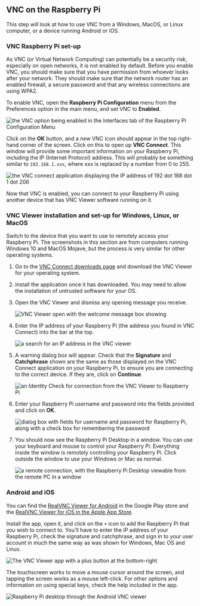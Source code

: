 ## VNC on the Raspberry Pi

This step will look at how to use VNC from a Windows, MacOS, or Linux computer, or a device running Android or iOS.

### VNC Raspberry Pi set-up

As VNC (or Virtual Network Computing) can potentially be a security risk, especially on open networks, it is not enabled by default. Before you enable VNC, you should make sure that you have permission from whoever looks after your network. They should make sure that the network router has an enabled firewall, a secure password and that any wireless connections are using WPA2.

To enable VNC, open the **Raspberry Pi Configuration** menu from the Preferences option in the main menu, and set VNC to **Enabled**.

![the VNC option being enabled in the Interfaces tab of the Raspberry Pi Configuration Menu](https://rpf-futurelearn.s3-eu-west-1.amazonaws.com/Getting+Started+with+your+Raspberry+Pi/Screenshots/Week+3/enable_vnc.png)

Click on the **OK** button, and a new VNC icon should appear in the top right-hand corner of the screen. Click on this to open up **VNC Connect**. This window will provide some important information on your Raspberry Pi, including the IP (Internet Protocol) address. This will probably be something similar to `192.168.1.xxx`, where xxx is replaced by a number from 0 to 255.

![the VNC connect application displaying the IP address of 192 dot 168 dot 1 dot 206](https://rpf-futurelearn.s3-eu-west-1.amazonaws.com/Getting+Started+with+your+Raspberry+Pi/Screenshots/Week+3/vnc_connect.png)

Now that VNC is enabled, you can connect to your Raspberry Pi using another device that has VNC Viewer software running on it.

### VNC Viewer installation and set-up for Windows, Linux, or MacOS

Switch to the device that you want to use to remotely access your Raspberry Pi. The screenshots in this section are from computers running Windows 10 and MacOS Mojave, but the process is very similar for other operating systems.

1. Go to the [VNC Connect downloads page](http://rpf.io/vnc-viewer) and download the VNC Viewer for your operating system.
2. Install the application once it has downloaded. You may need to allow the installation of untrusted software for your OS.
3. Open the VNC Viewer and dismiss any opening message you receive.

   ![VNC Viewer open with the welcome message box showing](https://rpf-futurelearn.s3-eu-west-1.amazonaws.com/Getting+Started+with+your+Raspberry+Pi/Screenshots/Week+3/vnc_open_win.png)

4. Enter the IP address of your Raspberry Pi (the address you found in VNC Connect) into the bar at the top.

   ![a search for an IP address in the VNC viewer](https://rpf-futurelearn.s3-eu-west-1.amazonaws.com/Getting+Started+with+your+Raspberry+Pi/Screenshots/Week+3/vnc_viewer_search_IP_mac.png)

5. A warning dialog box will appear. Check that the **Signature** and **Catchphrase** shown are the same as those displayed on the VNC Connect application on your Raspberry Pi, to ensure you are connecting to the correct device. If they are, click on **Continue**.

   ![an Identity Check for connection from the VNC Viewer to Raspberry Pi](https://rpf-futurelearn.s3-eu-west-1.amazonaws.com/Getting+Started+with+your+Raspberry+Pi/Screenshots/Week+3/vnc_first_connect_win.png)

6. Enter your Raspberry Pi username and password into the fields provided and click on **OK**.

   ![dialog box with fields for username and password for Raspberry Pi, along with a check box for remembering the password](https://rpf-futurelearn.s3-eu-west-1.amazonaws.com/Getting+Started+with+your+Raspberry+Pi/Screenshots/Week+3/vnc_auto_connect_mac.png)

7. You should now see the Raspberry Pi Desktop in a window. You can use your keyboard and mouse to control your Raspberry Pi. Everything inside the window is remotely controlling your Raspberry Pi. Click outside the window to use your Windows or Mac as normal.

   ![a remote connection, with the Raspberry Pi Desktop viewable from the remote PC in a window](https://rpf-futurelearn.s3-eu-west-1.amazonaws.com/Getting+Started+with+your+Raspberry+Pi/Screenshots/Week+3/vnc_remote_connection_mac.png)

### Android and iOS

You can find the [RealVNC Viewer for Android](https://play.google.com/store/apps/details?id=com.realvnc.viewer.android&hl=en_GB) in the Google Play store and the [RealVNC Viewer for iOS in the Apple App Store](https://apps.apple.com/us/app/vnc-viewer/id352019548).

Install the app, open it, and click on the `+` icon to add the Raspberry Pi that you wish to connect to. You'll have to enter the IP address of your Raspberry Pi, check the signature and catchphrase, and sign in to your user account in much the same way as was shown for Windows, Mac OS and Linux.

![The VNC Viewer app with a plus button at the bottom-right](https://rpf-futurelearn.s3-eu-west-1.amazonaws.com/Getting+Started+with+your+Raspberry+Pi/Screenshots/Week+3/vnc_add_computer_android_cropped.png)

The touchscreen works to move a mouse cursor around the screen, and tapping the screen works as a mouse left-click. For other options and information on using special keys, check the help included in the app.

![Raspberry Pi desktop through the Android VNC viewer](https://rpf-futurelearn.s3-eu-west-1.amazonaws.com/Getting+Started+with+your+Raspberry+Pi/Screenshots/Week+3/vnc_remote_connection_android.png)



